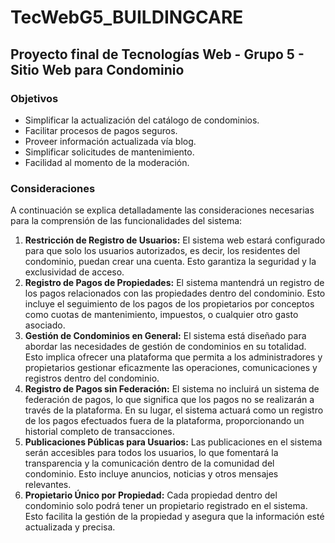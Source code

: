 # TecWebG5_BUILDINGCARE

## Proyecto final de Tecnologías Web - Grupo 5 - Sitio Web para Condominio
### Objetivos

- Simplificar la actualización del catálogo de condominios.
- Facilitar procesos de pagos seguros.
- Proveer información actualizada vía blog.
- Simplificar solicitudes de mantenimiento.
- Facilidad al momento de la moderación.

### Consideraciones

A continuación se explica detalladamente las consideraciones necesarias para la comprensión de las funcionalidades del sistema:

1. **Restricción de Registro de Usuarios:** El sistema web estará configurado para que solo los usuarios autorizados, es decir, los residentes del condominio, puedan crear una cuenta. Esto garantiza la seguridad y la exclusividad de acceso.
2. **Registro de Pagos de Propiedades:** El sistema mantendrá un registro de los pagos relacionados con las propiedades dentro del condominio. Esto incluye el seguimiento de los pagos de los propietarios por conceptos como cuotas de mantenimiento, impuestos, o cualquier otro gasto asociado.
3. **Gestión de Condominios en General:** El sistema está diseñado para abordar las necesidades de gestión de condominios en su totalidad. Esto implica ofrecer una plataforma que permita a los administradores y propietarios gestionar eficazmente las operaciones, comunicaciones y registros dentro del condominio.
4. **Registro de Pagos sin Federación:** El sistema no incluirá un sistema de federación de pagos, lo que significa que los pagos no se realizarán a través de la plataforma. En su lugar, el sistema actuará como un registro de los pagos efectuados fuera de la plataforma, proporcionando un historial completo de transacciones.
5. **Publicaciones Públicas para Usuarios:** Las publicaciones en el sistema serán accesibles para todos los usuarios, lo que fomentará la transparencia y la comunicación dentro de la comunidad del condominio. Esto incluye anuncios, noticias y otros mensajes relevantes.
6. **Propietario Único por Propiedad:** Cada propiedad dentro del condominio solo podrá tener un propietario registrado en el sistema. Esto facilita la gestión de la propiedad y asegura que la información esté actualizada y precisa. 
